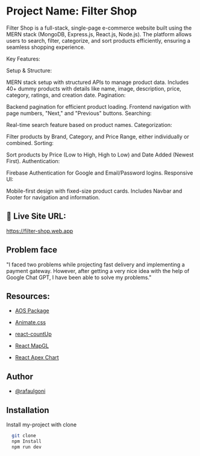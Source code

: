 # Project Name: Filter Shop

Filter Shop is a full-stack, single-page e-commerce website built using the MERN stack (MongoDB, Express.js, React.js, Node.js). The platform allows users to search, filter, categorize, and sort products efficiently, ensuring a seamless shopping experience.

Key Features:

Setup & Structure:

MERN stack setup with structured APIs to manage product data.
Includes 40+ dummy products with details like name, image, description, price, category, ratings, and creation date.
Pagination:

Backend pagination for efficient product loading.
Frontend navigation with page numbers, "Next," and "Previous" buttons.
Searching:

Real-time search feature based on product names.
Categorization:

Filter products by Brand, Category, and Price Range, either individually or combined.
Sorting:

Sort products by Price (Low to High, High to Low) and Date Added (Newest First).
Authentication:

Firebase Authentication for Google and Email/Password logins.
Responsive UI:

Mobile-first design with fixed-size product cards.
Includes Navbar and Footer for navigation and information.

  
## 🔗 Live Site URL:
https://filter-shop.web.app

## Problem face

"I faced two problems while projecting fast delivery and implementing a payment gateway. However, after getting a very nice idea with the help of Google Chat GPT, I have been able to solve my problems."


## Resources:

- [AOS Package](https://www.npmjs.com/package/aos)

- [Animate.css](https://animate.style/)

- [react-countUp](https://www.npmjs.com/package/react-countup)

- [React MapGL](https://visgl.github.io/react-map-gl/)

- [React Apex Chart](https://apexcharts.com/docs/react-charts/)



## Author

- [@rafaulgoni](https://github.com/rafaulgoni)



## Installation

Install my-project with clone

```bash
  git clone 
  npm Install
  npm run dev
```
